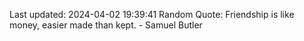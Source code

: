 Last updated: 2024-04-02 19:39:41
Random Quote: Friendship is like money, easier made than kept. - Samuel Butler